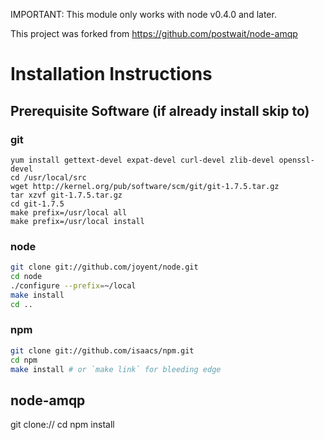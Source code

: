 
IMPORTANT: This module only works with node v0.4.0 and later.


This project was forked from https://github.com/postwait/node-amqp

# Installation Instructions


## Prerequisite Software (if already install skip to)

### git

    yum install gettext-devel expat-devel curl-devel zlib-devel openssl-devel
    cd /usr/local/src
    wget http://kernel.org/pub/software/scm/git/git-1.7.5.tar.gz
    tar xzvf git-1.7.5.tar.gz
    cd git-1.7.5
    make prefix=/usr/local all
    make prefix=/usr/local install

### node

   ```sh
   git clone git://github.com/joyent/node.git
   cd node
   ./configure --prefix=~/local
   make install
   cd ..
   ```

### npm
  ```sh
  git clone git://github.com/isaacs/npm.git
  cd npm
  make install # or `make link` for bleeding edge
  ```

## node-amqp

  git clone://
  cd
  npm install

